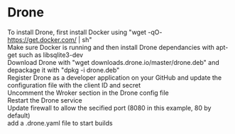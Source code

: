 # Drone
To install Drone, first install Docker using "wget -qO- https://get.docker.com/ | sh" <br />
Make sure Docker is running and then install Drone dependancies with apt-get such as libsqlite3-dev <br />
Download Drone with "wget downloads.drone.io/master/drone.deb" and depackage it with "dpkg -i drone.deb" <br />
Register Drone as a developer application on your GitHub and update the configuration file with the client ID and secret <br />
Uncomment the Wroker section in the Drone config file <br />
Restart the Drone service <br />
Update firewall to allow the secified port (8080 in this example, 80 by default) <br />
add a .drone.yaml file to start builds
